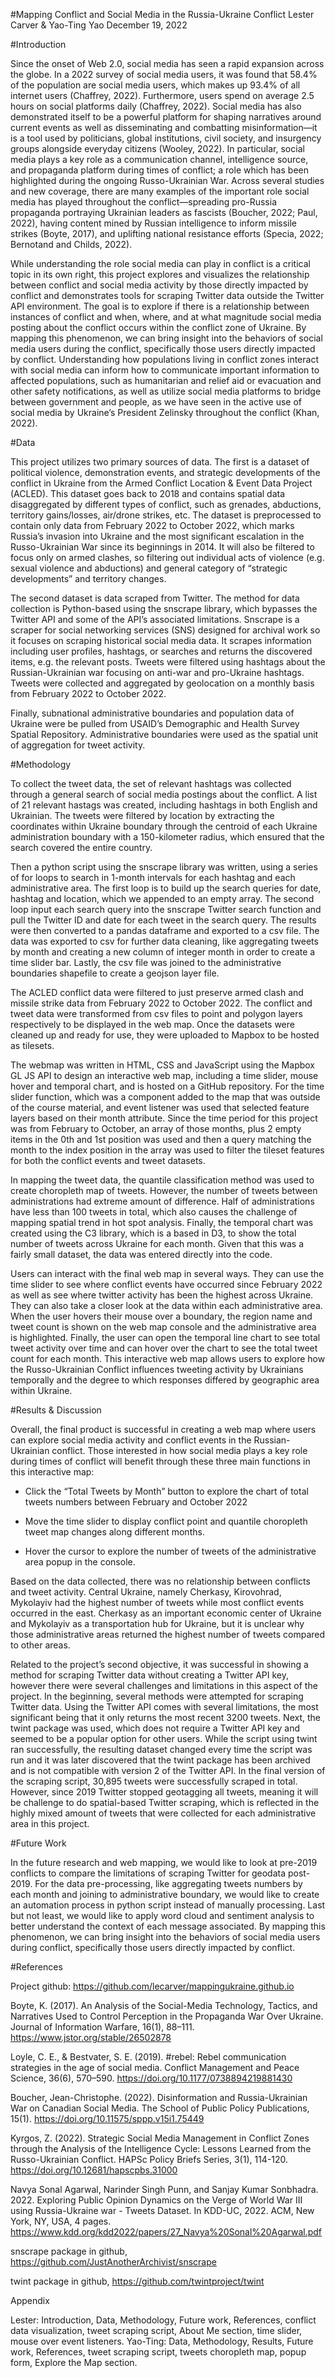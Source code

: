 #Mapping Conflict and Social Media in the Russia-Ukraine Conflict
Lester Carver & Yao-Ting Yao
December 19, 2022

#Introduction   

Since the onset of Web 2.0, social media has seen a rapid expansion across the globe. In a 2022 survey of social media users, it was found that 58.4% of the population are social media users, which makes up 93.4% of all internet users (Chaffrey, 2022). Furthermore, users spend on average 2.5 hours on social platforms daily (Chaffrey, 2022). Social media has also demonstrated itself to be a powerful platform for shaping narratives around current events as well as disseminating and combatting misinformation—it is a tool used by politicians, global institutions, civil society, and insurgency groups alongside everyday citizens (Wooley, 2022). In particular, social media plays a key role as a communication channel, intelligence source, and propaganda platform during times of conflict; a role which has been highlighted during the ongoing Russo-Ukrainian War. Across several studies and new coverage, there are many examples of the important role social media has played throughout the conflict—spreading pro-Russia propaganda portraying Ukrainian leaders as fascists (Boucher, 2022; Paul, 2022), having content mined by Russian intelligence to inform missile strikes (Boyte, 2017), and uplifting national resistance efforts (Specia, 2022; Bernotand and Childs, 2022).

While understanding the role social media can play in conflict is a critical topic in its own right, this project explores and visualizes the relationship between conflict and social media activity by those directly impacted by conflict and demonstrates tools for scraping Twitter data outside the Twitter API environment​. The goal is to explore if there is a relationship between instances of conflict and when, where, and at what magnitude social media posting about the conflict occurs within the conflict zone of Ukraine. By mapping this phenomenon, we can bring insight into the behaviors of social media users during the conflict, specifically those users directly impacted by conflict. Understanding how populations living in conflict zones interact with social media can inform how to communicate important information to affected populations, such as humanitarian and relief aid or evacuation and other safety notifications, as well as utilize social media platforms to bridge between government and people, as we have seen in the active use of social media by Ukraine’s President Zelinsky throughout the conflict (Khan, 2022).  

#Data

This project utilizes two primary sources of data. The first is a dataset of political violence, demonstration events, and strategic developments of the conflict in Ukraine from the Armed Conflict Location & Event Data Project (ACLED). This dataset goes back to 2018 and contains spatial data disaggregated by different types of conflict, such as grenades, abductions, territory gains/losses, air/drone strikes, etc. The dataset is preprocessed to contain only data from February 2022 to October 2022, which marks Russia’s invasion into Ukraine and the most significant escalation in the Russo-Ukrainian War since its beginnings in 2014. It will also be filtered to focus only on armed clashes, so filtering out individual acts of violence (e.g. sexual violence and abductions) and general category of  “strategic developments” and territory changes.  

The second dataset is data scraped from Twitter. The method for data collection is Python-based using the snscrape library, which bypasses the Twitter API and some of the API’s associated limitations. Snscrape is a scraper for social networking services (SNS) designed for archival work so it focuses on scraping historical social media data. It scrapes information including user profiles, hashtags, or searches and returns the discovered items, e.g. the relevant posts. Tweets were filtered using hashtags about the Russian-Ukrainian war focusing on anti-war and pro-Ukraine hashtags. Tweets were collected and aggregated by geolocation on a monthly basis from February 2022 to October 2022.

Finally, subnational administrative boundaries and population data of Ukraine were be pulled from USAID’s Demographic and Health Survey Spatial Repository. Administrative boundaries were used as the spatial unit of aggregation for tweet activity.  

#Methodology

To collect the tweet data, the set of relevant hashtags was collected through a general search of social media postings about the conflict. A list of 21 relevant hastags was created, including hashtags in both English and Ukrainian. The tweets were filtered by location by extracting the coordinates within Ukraine boundary through the centroid of each Ukraine administration boundary with a 150-kilometer radius, which ensured that the search covered the entire country.  

Then a python script using the snscrape library was written, using a series of for loops to search in 1-month intervals for each hashtag and each administrative area. The first loop is to build up the search queries for date, hashtag and location, which we appended to an empty array. The second loop input each search query into the snscrape Twitter search function and pull the Twitter ID and date for each tweet in the search query.  The results were then converted to a pandas dataframe and exported to a csv file. The data was exported to csv for further data cleaning, like aggregating tweets by month and creating a new column of integer month in order to create a time slider bar.  Lastly, the csv file was joined to the administrative boundaries shapefile to create a geojson layer file.

The ACLED conflict data were filtered to just preserve armed clash and missile strike data from February 2022 to October 2022. The conflict and tweet data were transformed from csv files to point and polygon layers respectively to be displayed in the web map. Once the datasets were cleaned up and ready for use, they were uploaded to Mapbox to be hosted as tilesets.  

The webmap was written in HTML, CSS and JavaScript using the Mapbox GL JS API to design an interactive web map, including a time slider, mouse hover and temporal chart, and is hosted on a GitHub repository. For the time slider function, which was a component added to the map that was outside of the course material, and event listener was used that selected feature layers based on their month attribute. Since the time period for this project was from February to October, an array of those months, plus 2 empty items in the 0th and 1st position was used and then a query matching the month to the index position in the array was used to filter the tileset features for both the conflict events and tweet datasets.  

In mapping the tweet data, the quantile classification method was used to create choropleth map of tweets. However, the number of tweets between administrations had extreme amount of difference. Half of administrations have less than 100 tweets in total, which also causes the challenge of mapping spatial trend in hot spot analysis. Finally, the temporal chart was created using the C3 library, which is a based in D3, to show the total number of tweets across Ukraine for each month. Given that this was a fairly small dataset, the data was entered directly into the code.

Users can interact with the final web map in several ways. They can use the time slider to see where conflict events have occurred since February 2022 as well as see where twitter activity has been the highest across Ukraine. They can also take a closer look at the data within each administrative area. When the user hovers their mouse over a boundary, the region name and tweet count is shown on the web map console and the administrative area is highlighted. Finally, the user can open the temporal line chart to see total tweet activity over time and can hover over the chart to see the total tweet count for each month. This interactive web map allows users to explore how the Russo-Ukrainian Conflict influences tweeting activity by Ukrainians temporally and the degree to which responses differed by geographic area within Ukraine.

#Results & Discussion

Overall, the final product is successful in creating a web map where users can explore social media activity and conflict events in the Russian-Ukrainian conflict.  Those interested in how social media plays a key role during times of conflict will benefit through these three main functions in this interactive map:

- Click the “Total Tweets by Month” button to explore the chart of total tweets numbers between February and October 2022

- Move the time slider to display conflict point and quantile choropleth tweet map changes along different months.

- Hover the cursor to explore the number of tweets of the administrative area popup in the console.

Based on the data collected, there was no relationship between conflicts and tweet activity. Central Ukraine, namely Cherkasy, Kirovohrad, Mykolayiv had the highest number of tweets while most conflict events occurred in the east. Cherkasy as an important economic center of Ukraine and Mykolayiv as a transportation hub for Ukraine, but it is unclear why those administrative areas returned the highest number of tweets compared to other areas.  

Related to the project’s second objective, it was successful in showing a method for scraping Twitter data without creating a Twitter API key, however there were several challenges and limitations in this aspect of the project. In the beginning, several methods were attempted for scraping Twitter data. Using the Twitter API comes with several limitations, the most significant being that it only returns the most recent 3200 tweets. Next, the twint package was used, which does not require a Twitter API key and seemed to be a popular option for other users. While the script using twint ran successfully, the resulting dataset changed every time the script was run and it was later discovered that the twint package has been archived and is not compatible with version 2 of the Twitter API. In the final version of the scraping script, 30,895 tweets were successfully scraped in total. However, since 2019 Twitter stopped geotagging all tweets, meaning it will be challenge to do spatial-based Twitter scraping, which is reflected in the highly mixed amount of tweets that were collected for each administrative area in this project.

#Future Work

In the future research and web mapping, we would like to look at pre-2019 conflicts to compare the limitations of scraping Twitter for geodata post-2019. For the data pre-processing, like aggregating tweets numbers by each month and joining to administrative boundary, we would like to create an automation process in python script instead of manually processing. Last but not least, we would like to apply word cloud and sentiment analysis to better understand the context of each message associated. By mapping this phenomenon, we can bring insight into the behaviors of social media users during conflict, specifically those users directly impacted by conflict.   

#References  

Project github: https://github.com/lecarver/mappingukraine.github.io

Boyte, K. (2017). An Analysis of the Social-Media Technology, Tactics, and Narratives Used to Control Perception in the Propaganda War Over Ukraine. Journal of Information Warfare, 16(1), 88–111. https://www.jstor.org/stable/26502878

Loyle, C. E., & Bestvater, S. E. (2019). #rebel: Rebel communication strategies in the age of social media. Conflict Management and Peace Science, 36(6), 570–590. https://doi.org/10.1177/0738894219881430

Boucher, Jean-Christophe. (2022). Disinformation and Russia-Ukrainian War on Canadian Social Media. The School of Public Policy Publications, 15(1). https://doi.org/10.11575/sppp.v15i1.75449

Kyrgos, Z. (2022). Strategic Social Media Management in Conflict Zones through the Analysis of the Intelligence Cycle: Lessons Learned from the Russo-Ukrainian Conflict. HAPSc Policy Briefs Series, 3(1), 114-120. https://doi.org/10.12681/hapscpbs.31000

Navya Sonal Agarwal, Narinder Singh Punn, and Sanjay Kumar Sonbhadra. 2022. Exploring Public Opinion Dynamics on the Verge of World War III using Russia-Ukraine war - Tweets Dataset. In KDD-UC, 2022. ACM, New York, NY, USA, 4 pages. https://www.kdd.org/kdd2022/papers/27_Navya%20Sonal%20Agarwal.pdf

snscrape package in github, https://github.com/JustAnotherArchivist/snscrape

twint package in github, https://github.com/twintproject/twint

Appendix  

Lester: Introduction, Data, Methodology, Future work, References, conflict data visualization, tweet scraping script, About Me section, time slider, mouse over event listeners.
Yao-Ting: Data, Methodology, Results, Future work, References, tweet scraping script, tweets choropleth map, popup form, Explore the Map section.
